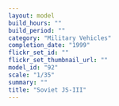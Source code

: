 ```yaml
---
layout: model
build_hours: ""
build_period: ""
category: "Military Vehicles"
completion_date: "1999"
flickr_set_id: ""
flickr_set_thumbnail_url: ""
model_id: "92"
scale: "1/35"
summary: ""
title: "Soviet JS-III"
---
```




